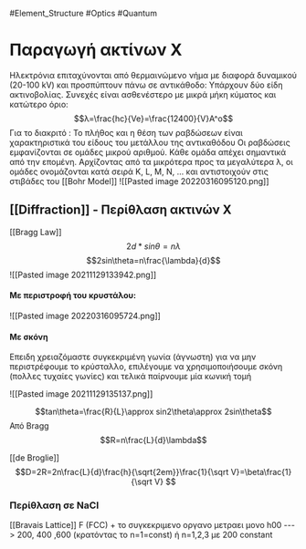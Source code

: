 #Element_Structure  #Optics #Quantum 
# Παραγωγή ακτίνων Χ
Ηλεκτρόνια επιταχύνονται από θερμαινώμενο νήμα με διαφορά δυναμικού (20-100 kV) και προσπύπτουν πάνω σε αντικάθοδο:
Υπάρχουν δύο είδη ακτινοβολίας. Συνεχές είναι ασθενέστερο με μικρά μήκη κύματος και κατώτερο όριο:
$$λ=\frac{hc}{Ve}=\frac{12400}{V}A^o$$
Για το διακριτό : Το πλήθος και η θέση των ραβδώσεων είναι χαρακτηριστικά του είδους του μετάλλου της αντικαθόδου
Οι ραβδώσεις εμφανίζονται σε ομάδες μικρού αριθμού. Κάθε ομάδα απέχει σημαντικά από την επομένη.
Αρχίζοντας από τα μικρότερα προς τα μεγαλύτερα λ, οι ομάδες ονομάζονται κατά σειρά K, L, M, N, ... και αντιστοιχούν στις στιβάδες του [[Bohr Model]]
![[Pasted image 20220316095120.png]]



## [[Diffraction]] - Περίθλαση ακτινών Χ

 [[Bragg Law]]
 $$2d*sin\theta=n\lambda$$
 $$2sin\theta=n\frac{\lambda}{d}$$
  ![[Pasted image 20211129133942.png]]

#### Με περιστροφή του κρυστάλου:
![[Pasted image 20220316095724.png]]

#### Με σκόνη
 Επειδη χρειαζόμαστε συγκεκριμένη γωνία (άγνωστη) για να μην περιστρέφουμε το κρύσταλλο, επιλέγουμε να χρησιμοποιήσουμε σκόνη (πολλες τυχαίες γωνίες) και τελικά παίρνουμε μία κωνική τομή

![[Pasted image 20211129135137.png]]

$$tan\theta=\frac{R}{L}\approx sin2\theta\approx 2sin\theta$$
Από Bragg
$$R=n\frac{L}{d}\lambda$$

[[de Broglie]]
$$D=2R=2n\frac{L}{d}\frac{h}{\sqrt{2em}}\frac{1}{\sqrt V}=\beta\frac{1}{\sqrt V} $$

### Περίθλαση σε NaCl
[[Bravais Lattice]] F (FCC) + το συγκεκριμενο οργανο μετραει μονο h00
---> 200, 400 ,600 (κρατόντας το n=1=const) 
	ή n=1,2,3 με 200 constant


